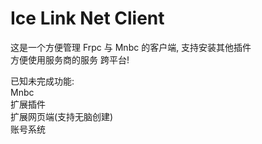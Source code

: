 # Ice Link Net Client

这是一个方便管理 Frpc 与 Mnbc 的客户端, 支持安装其他插件 \
方便使用服务商的服务 跨平台!

已知未完成功能: \
Mnbc \
扩展插件 \
扩展网页端(支持无脑创建) \
账号系统
